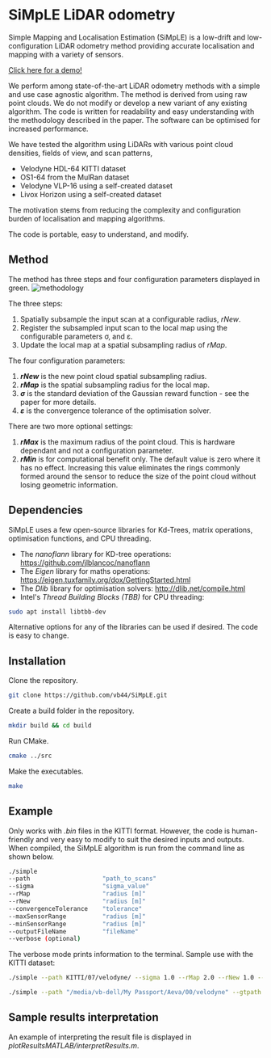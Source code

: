 # SiMpLE LiDAR odometry
Simple Mapping and Localisation Estimation (SiMpLE) is a low-drift and low-configuration LiDAR odometry method providing accurate localisation and mapping with a variety of sensors.

[Click here for a demo!](https://github.com/vb44/SiMpLE/assets/63623876/1a9ef9ed-845d-4724-9c16-b487c8e77081)

We perform among state-of-the-art LiDAR odometry methods with a simple and use case agnostic algorithm.
The method is derived from using raw point clouds. We do not modify or develop a new variant of any existing algorithm.
The code is written for readability and easy understanding with the methodology described in the paper.
The software can be optimised for increased performance.
<!-- Our paper is available at https://www.paperLink.com. -->

We have tested the algorithm using LiDARs with various point cloud densities, fields of view, and scan patterns,
* Velodyne HDL-64 KITTI dataset 
* OS1-64 from the MulRan dataset
* Velodyne VLP-16 using a self-created dataset
* Livox Horizon using a self-created dataset

The motivation stems from reducing the complexity and configuration burden of localisation and mapping algorithms.

The code is portable, easy to understand, and modify.

## Method
The method has three steps and four configuration parameters displayed in green.
![methodology](media/methodology_green.jpg)

The three steps:
1. Spatially subsample the input scan at a configurable radius, *rNew*.
2. Register the subsampled input scan to the local map using the configurable parameters &sigma;, and &epsilon;.
2. Update the local map at a spatial subsampling radius of *rMap*.

The four configuration parameters:
1. ***rNew*** is the new point cloud spatial subsampling radius.
2. ***rMap*** is the spatial subsampling radius for the local map.
3. ***&sigma;*** is the standard deviation of the Gaussian reward function - see the paper for more details.
4. ***&epsilon;*** is the convergence tolerance of the optimisation solver. 

There are two more optional settings:
1. ***rMax*** is the maximum radius of the point cloud. This is hardware dependant and not a configuration parameter.
2. ***rMin*** is for computational benefit only. The default value is zero where it has no effect. Increasing this value eliminates the rings commonly formed around the sensor to reduce the size of the point cloud without losing geometric information. 

## Dependencies
SiMpLE uses a few open-source libraries for Kd-Trees, matrix operations, optimisation functions, and CPU threading.
* The *nanoflann* library for KD-tree operations: https://github.com/jlblancoc/nanoflann
* The *Eigen* library for maths operations: https://eigen.tuxfamily.org/dox/GettingStarted.html
* The *Dlib* library for optimisation solvers: http://dlib.net/compile.html
* Intel's *Thread Building Blocks (TBB)* for CPU threading: 
```bash
sudo apt install libtbb-dev 
```
Alternative options for any of the libraries can be used if desired.
The code is easy to change.

## Installation
Clone the repository.
```bash
git clone https://github.com/vb44/SiMpLE.git
```

Create a build folder in the repository.
```bash
mkdir build && cd build
```

Run CMake.
```bash
cmake ../src
```

Make the executables.
```bash
make
```

## Example
<!-- Show example usage. -->
Only works with *.bin* files in the KITTI format.
However, the code is human-friendly and very easy to modify to suit the desired inputs and outputs.
When compiled, the SiMpLE algorithm is run from the command line as shown below.
```bash
./simple 
--path                    "path_to_scans" 
--sigma                   "sigma_value" 
--rMap                    "radius [m]" 
--rNew                    "radius [m]" 
--convergenceTolerance    "tolerance" 
--maxSensorRange          "radius [m]" 
--minSensorRange          "radius [m]" 
--outputFileName          "fileName" 
--verbose (optional)
```
The verbose mode prints information to the terminal.
Sample use with the KITTI dataset:

```bash
./simple --path KITTI/07/velodyne/ --sigma 1.0 --rMap 2.0 --rNew 1.0 --convergenceTolerance 1e-6 --minSensorRange 0 --maxSensorRange 120 --outputFileName ./results/test_Kitti_07

./simple --path "/media/vb-dell/My Passport/Aeva/00/velodyne" --gtpath "/media/vb-dell/My Passport/Aeva/00/aeva_poses.txt" --simpleSeed gt --dopplerSeed gt --sigma 0.5 --rMap 1.5 --rNew 0.5 --convergenceTolerance 1e-6 --minSensorRange 0 --maxSensorRange 120 --outputFileName ~/Documents/Integrated_Doppler_SiMpLE/results/test_Aeva_00_gtseed
```

## Sample results interpretation
An example of interpreting the result file is displayed in *plotResultsMATLAB/interpretResults.m*.
